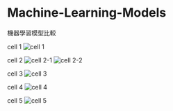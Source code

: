 # Machine-Learning-Models
機器學習模型比較

cell 1
![cell 1](https://github.com/user-attachments/assets/c487977d-f91f-4499-9722-c6d3b5296047)

cell 2
![cell 2-1](https://github.com/user-attachments/assets/65652978-e3a2-4541-b076-d1b4c2f609cb)
![cell 2-2](https://github.com/user-attachments/assets/fe224e7f-355d-4869-bb8d-b19296746da8)

cell 3
![cell 3](https://github.com/user-attachments/assets/6e77b5af-d3a3-4d8d-944b-e8ddc50d4c46)

cell 4
![cell 4](https://github.com/user-attachments/assets/5b2c0c75-2ef3-4174-844b-f9b485ba3b49)

cell 5
![cell 5](https://github.com/user-attachments/assets/f711327e-c5e7-453d-9095-6d5072e30acc)

